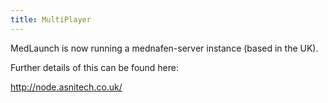 ```yaml
---
title: MultiPlayer
---
```


MedLaunch is now running a mednafen-server instance (based in the UK).

Further details of this can be found here:

http://node.asnitech.co.uk/